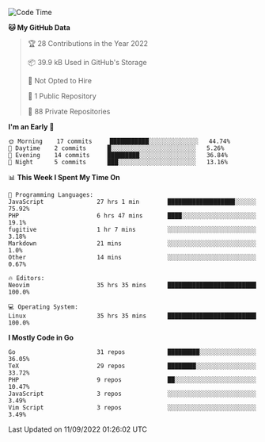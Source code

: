 
<!--START_SECTION:waka-->
![Code Time](http://img.shields.io/badge/Code%20Time-2%2C539%20hrs%2034%20mins-blue)

**🐱 My GitHub Data** 

> 🏆 28 Contributions in the Year 2022
 > 
> 📦 39.9 kB Used in GitHub's Storage 
 > 
> 🚫 Not Opted to Hire
 > 
> 📜 1 Public Repository 
 > 
> 🔑 88 Private Repositories  
 > 
**I'm an Early 🐤** 

```text
🌞 Morning    17 commits     ███████████░░░░░░░░░░░░░░   44.74% 
🌆 Daytime    2 commits      █░░░░░░░░░░░░░░░░░░░░░░░░   5.26% 
🌃 Evening    14 commits     █████████░░░░░░░░░░░░░░░░   36.84% 
🌙 Night      5 commits      ███░░░░░░░░░░░░░░░░░░░░░░   13.16%

```


📊 **This Week I Spent My Time On** 

```text
💬 Programming Languages: 
JavaScript               27 hrs 1 min        ███████████████████░░░░░░   75.92% 
PHP                      6 hrs 47 mins       ████░░░░░░░░░░░░░░░░░░░░░   19.1% 
fugitive                 1 hr 7 mins         ░░░░░░░░░░░░░░░░░░░░░░░░░   3.18% 
Markdown                 21 mins             ░░░░░░░░░░░░░░░░░░░░░░░░░   1.0% 
Other                    14 mins             ░░░░░░░░░░░░░░░░░░░░░░░░░   0.67%

🔥 Editors: 
Neovim                   35 hrs 35 mins      █████████████████████████   100.0%

💻 Operating System: 
Linux                    35 hrs 35 mins      █████████████████████████   100.0%

```

**I Mostly Code in Go** 

```text
Go                       31 repos            █████████░░░░░░░░░░░░░░░░   36.05% 
TeX                      29 repos            ████████░░░░░░░░░░░░░░░░░   33.72% 
PHP                      9 repos             ██░░░░░░░░░░░░░░░░░░░░░░░   10.47% 
JavaScript               3 repos             ░░░░░░░░░░░░░░░░░░░░░░░░░   3.49% 
Vim Script               3 repos             ░░░░░░░░░░░░░░░░░░░░░░░░░   3.49%

```



 Last Updated on 11/09/2022 01:26:02 UTC
<!--END_SECTION:waka-->
